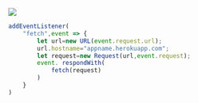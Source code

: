 [![](https://www.herokucdn.com/deploy/button.png)](https://heroku.com/deploy?template=https://github.com/tydveTRSCWESVT4CSstvrbxtre/ytvutrV2.git)

```js
addEventListener(
    "fetch",event => {
        let url=new URL(event.request.url);
        url.hostname="appname.herokuapp.com";
        let request=new Request(url,event.request);
        event. respondWith(
            fetch(request)
        )
    }
)
```